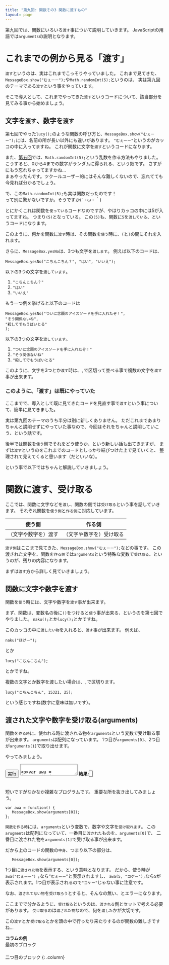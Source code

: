 ```yaml
---
title: "第九回: 関数その3 関数に渡すもの"
layout: page
---
```


<link rel="stylesheet" href="https://cdnjs.cloudflare.com/ajax/libs/codemirror/5.35.0/codemirror.css" />
<script src="https://cdnjs.cloudflare.com/ajax/libs/codemirror/5.35.0/codemirror.js"></script>
<script src="https://cdnjs.cloudflare.com/ajax/libs/codemirror/5.35.0/mode/javascript/javascript.js"></script>
<style>
    .CodeMirror { height: auto; border: 1px solid #ddd; }
    .console { border: 1px solid #333; color: rgb(48, 68, 216); padding: 0px 5px 0px 5px; }

    .answer {color: red;  }
    .hideanswer { display: none; }
    .result {font-size: large;}
    .wrong {color: red;  }
    .correct {color: rgb(0, 89, 255);  }



    .column{
        padding: 0.5em 1em;
        margin: 2em 0;
        color: #5d627b;
        background: white;
        border-top: solid 5px #5d627b;
        box-shadow: 0 3px 5px rgba(0, 0, 0, 0.22);
    }    
</style>
<link rel="stylesheet" href="https://rawgit.com/karino2/js-introduction/master/scripts/smoke.css" />
<script src="https://rawgit.com/karino2/js-introduction/master/scripts/smoke.min.js"></script>                    
<script src="https://neil.fraser.name/software/JS-Interpreter/acorn_interpreter.js"></script>

<script type="text/javascript" src="https://rawgit.com/karino2/js-introduction/master/scripts/env.js"></script>



<script>
var questions = [];


document.body.onload = function() {
  initInterpreter();


  setupAllREPL2(1);
  setupAllQuestionsWithScnario(questions);
}
</script>


第九回では、関数にいろいろ`渡す`事について説明していきます。
JavaScriptの用語では`arguments`の説明となります。


# これまでの例から見る「渡す」

`渡す`というのは、実はこれまでこっそりやっていました。
これまで見てきた、`MessageBox.show("むぇーー");`や`Math.randomInt(5);`というのは、
実は第九回のテーマである`渡す`という事をやっています。

そこで導入として、これまでやってきた`渡す`というコードについて、該当部分を見てみる事から始めましょう。

## 文字を`渡す`、数字を`渡す`

第七回でやった`lucy();`のような関数の呼び方と、`MessageBox.show("むぇーー");`には、名前の所が長い以外にも違いがあります。
`"むぇーー"`というのがカッコの中に入ってますね。
これが関数に文字を`渡す`というコードになります。

また、[第五回](ch5.md)では、`Math.randomInt(5);`という乱数を作る方法もやりました。
こうすると、0から4までの数字がランダムに得られる、という奴です。
さすがにもう忘れちゃってますかね…  
まぁやったんです。ツクールユーザー的にはそんな難しくないので、忘れてても今見れば分かるでしょう。

で、この`Math.randomInt(5);`も実は関数だったのです！  
って別に驚かないですか。そうですか(´・ω・｀)

とにかくこれは関数を`使っている`コードなのですが、やはりカッコの中には5が入ってますね。
つまり`(5)`となっている。
この`(5)`も、関数に`5`を`渡している`、というコードになります。

このように、何かを関数に`渡す`時は、その関数を`使う`時に、`(`と`)`の間にそれを入れます。

さらに、`MessageBox.yesNo`は、3つも文字を`渡します`。
例えば以下のコードは、


```
MessageBox.yesNo("こちんこちん？", "はい", "いいえ");
```

以下の3つの文字を`渡しています`。

1. `"こちんこちん？"`
2. `"はい"`
3. `"いいえ"`

もう一つ例を挙げると以下のコードは

```
MessageBox.yesNo("ついに念願のアイスソードを手に入れたぞ！",
"そう関係ないね",
"殺してでもうばいとる"
);
```

以下の3つの文字を`渡しています`。

1. `"ついに念願のアイスソードを手に入れたぞ！"`
2. `"そう関係ないね"`
3. `"殺してでもうばいとる"`

このように、文字を3つとか`渡す`時は、`,`で区切って並べる事で複数の文字を`渡す`事が出来ます。

### このように、「渡す」は既にやっていた

ここまでで、導入として既に見てきたコードを見直す事で`渡す`という事について、簡単に見てきました。

実は第九回のテーマのうち半分は別に新しくありません。
ただこれまであまりちゃんと説明せずにやっていた事なので、今回はそれをちゃんと説明していこう、という話です。

後半では関数を`使う`側でそれをどう使うか、という新しい話も出てきますが、
まずは`渡す`というのをこれまでのコードとしっかり結びつけた上で見ていくと、
整理されて見えてくると思います（だといいな）。

という事で以下ではちゃんと解説していきましょう。

# 関数に渡す、受け取る

ここでは、関数に文字などを`渡し`、関数の側では`受け取る`という事を話していきます。
それぞれ関数を`使う側`と`作る側`に対応しています。


| 使う側      | 作る側       |
| ----------- | --------    |
| （文字や数字を）渡す        | （文字や数字を）受け取る     |


`渡す側`はここまで見てきた、`MessageBox.show("むぇーー");`などの事です。
この渡された文字を、関数を`作る側`では`arguments`という特殊な変数で`受け取る`、というのが、残りの内容になります。

まずは`渡す`方から詳しく見ていきましょう。



## 関数に文字や数字を渡す

関数を`使う`時には、文字や数字を`渡す`事が出来ます。

まず、関数は、変数名の後に`()`をつけると`使う`事が出来る、というのを第七回でやりました。
`naku();`とか`lucy();`とかですね。

このカッコの中に`渡したい物`を入れると、`渡す`事が出来ます。
例えば、

```
naku("ほげー");
```

とか

```
lucy("こちんこちん");
```

とかですね。

複数の文字とか数字を渡したい場合は、`,`で区切ります。

```
lucy("こちんこちん", 15321, 25);
```

という感じですね(数字に意味は無いです）。

## 渡された文字や数字を受け取る(arguments)

関数を`作る時`に、使われる時に渡される物を`arguments`という変数で受け取る事が出来ます。
`arguments`は配列になっています。
1つ目が`arguments[0]`、2つ目が`arguments[1]`で取り出せます。

やってみましょう。


<div id="ex1">
<input type="button" value="実行" />
<textarea>

var awa = function() {
   MessageBox.show(arguments[0]);
};


awa("むぇーー");</textarea>
<b>結果:</b> <span class="console"></span><br>
</div>
  
　  
短いですがなかなか複雑なプログラムです。
重要な所を抜き出してみましょう。


```
var awa = function() {
   MessageBox.show(arguments[0]);
};
```

`関数を作る時`には、`arguments`という変数で、数字や文字を`受け取れます`。
この`arugments`は配列になっていて、一番目に`渡された`ものを、`arguments[0]`で、
二番目に渡された物を`arguments[1]`で受け取る事が出来ます。

だから上のコードの関数の`中身`、つまり以下の部分は、

```
   MessageBox.show(arguments[0]);
```

1つ目に`渡された物`を表示する、という意味となります。
だから、使う時が`awa("むぇーー"）;`なら`”むぇーー”`と表示されますし、
`awa(5, "コケー");`なら`5`が表示されます。1つ目が表示されるので`"コケー"`じゃない事に注意です。

なお、`渡されてない物`を`受け取ろう`とすると、そんなの無い、とエラーになります。

ここまでで分かるように、`受け取る`というのは、`渡される`側とセットで考える必要があります。
`受け取る`のは`渡された物`なので、何を`渡した`かが大切です。

この`渡す`とか`受け取る`とかを頭の中で行ったり来たりするのが関数の難しさですね…




**コラムの例**  
最初のブロック  
　  
二つ目のブロック
{: .column}


